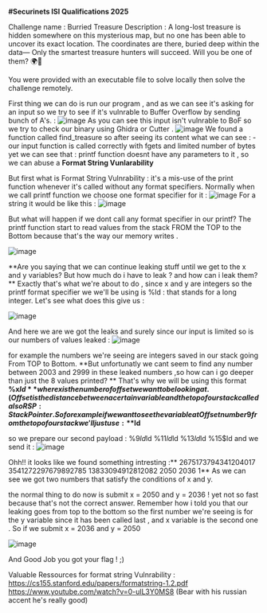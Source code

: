 **#Securinets ISI Qualifications 2025**

Challenge name : Burried Treasure 
Description : A long-lost treasure is hidden somewhere on this mysterious map, but no one has been able to uncover its exact location. The coordinates are there, buried deep within the data—
Only the smartest treasure hunters will succeed. Will you be one of them? 🌍🔎

You were provided with an executable file to solve locally then solve the challenge remotely.

First thing we can do is run our program , and as we can see it's asking for an input so we try to see if it's vulnrable to Buffer Overflow by sending bunch of A's.
: ![image](https://github.com/user-attachments/assets/d7583050-4033-497f-86d4-874b3b811b31)
As you can see this input isn't vulnrable to BoF so we try to check our binary using Ghidra or Cutter . 
![image](https://github.com/user-attachments/assets/cd4d723b-6fdd-4cef-9789-624f1c60cce1)
We found a function called find_treasure so after seeing its content what we can see : 
      - our input function is called correctly with fgets and limited number of bytes
      yet we can see that : printf function doesnt have any parameters to it , so we can abuse a **Format String Vunlarability** 

But first what is Format String Vulnrability : it's a mis-use of the print function whenever it's called without any format specifiers. 
Normally when we call printf function we choose one format specifier for it :
![image](https://github.com/user-attachments/assets/5a829ca8-bfaf-4565-a9fd-6908a2df0688)
For a string it would be like this :
![image](https://github.com/user-attachments/assets/4b2c3747-0810-44b0-a811-670a112b8905)

But what will happen if we dont call any format specifier in our printf? 
The printf function start to read values from the stack FROM the TOP to the Bottom because that's the way our memory writes .

![image](https://github.com/user-attachments/assets/ab7d0b21-c211-45e1-8e19-f8c1c84e5a06)

**Are you saying that we can continue leaking stuff until we get to the x and y variables? But how much do i have to leak ? and how can i leak them? 
**
Exactly that's what we're about to do , since x and y are integers so the printf format specifier we we'll be using is %ld : that stands for a long integer. 
Let's see what does this give us : 

![image](https://github.com/user-attachments/assets/ada66b3f-0d1f-4b33-bba7-305e80951fa2)

And here we are we got the leaks and surely since our input is limited so is our numbers of values leaked : 
![image](https://github.com/user-attachments/assets/91d73ee6-e43e-499e-a364-27837cf76767)

for example the numbers we're seeing are integers saved in our stack going From TOP to Bottom.
**But unfortunatly we cant seem to find any number between 2003 and 2999 in these leaked numbers ,so how can i go deeper than just the 8 values printed?
**
That's why we will be using this format **%x$ld** where x is the number of offset we want to be looking at. (Offset is the distance between a certain variable and the top of our stack called also RSP:Stack Pointer .
So for example if we want to see the variable at Offset number 9 from the top of our stack we'll just use : **%9$ld**

so we prepare our second payload :  %9$ld %10$ld  %11$ld %12$ld %13$ld  %14$ld %15$ld and we send it :
![image](https://github.com/user-attachments/assets/838e9d0c-4ca0-41c4-827e-483832710ba8)

Ohh!! it looks like we found something intresting :** 2675173794341204017 3541272297679892785  13833094912812082 2050 2036 1**
As we can see we got two numbers that satisfy the conditions of x and y. 

the normal thing to do now is submit x = 2050 and y = 2036 ! yet not so fast because that's not the correct answer.
Remember how i told you that our leaking goes from top to the bottom so the first number we're seeing is for the y variable since it has been called last , and x variable is the second one . So if we submit x = 2036 and y = 2050 

![image](https://github.com/user-attachments/assets/4fbbe121-3838-4225-81ff-02d72b715ff3)

And Good Job you got your flag ! ;) 

Valuable Ressources for format string Vulnrability : 
https://cs155.stanford.edu/papers/formatstring-1.2.pdf
https://www.youtube.com/watch?v=0-ulL3Y0MS8 (Bear with his russian accent he's really good)





